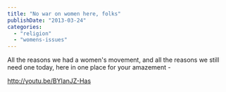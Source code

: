 ```yaml
---
title: "No war on women here, folks"
publishDate: "2013-03-24"
categories: 
  - "religion"
  - "womens-issues"
---
```


All the reasons we had a women's movement, and all the reasons we still need one today, here in one place for your amazement -

http://youtu.be/BYlanJZ-Has
